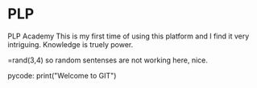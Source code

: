 # PLP
PLP Academy
This is my first time of using this platform and I find it very intriguing.
Knowledge is truely power.

=rand(3,4)
so random sentenses are not working here, nice.

pycode:
print("Welcome to GIT")
